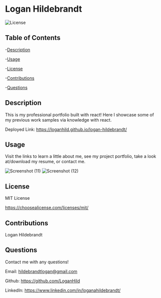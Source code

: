 
  # Logan Hildebrandt

  ![License](https://img.shields.io/badge/license-MITLicense-success?style=plastic&logo=appveyor)

  ## Table of Contents
  -[Description](#description)

  -[Usage](#usage)

  -[License](#license)

  -[Contributions](#contributions)

  -[Questions](#questions)


  ## Description
  This is my professional portfolio built with react! Here I showcase some of my previous work samples via knowledge with react.

  Deployed Link: https://loganhild.github.io/logan-hildebrandt/

  ## Usage
  Visit the links to learn a little about me, see my project portfolio, take a look at/download my resume, or contact me.
  
  ![Screenshot (11)](https://user-images.githubusercontent.com/82903685/142822267-28e8e1b8-31ae-4f00-ae07-499a723c6f04.png)
  ![Screenshot (12)](https://user-images.githubusercontent.com/82903685/142822273-4610fdfe-dfec-4ba4-b6fe-b49485a7855e.png)


  ## License
 
  MIT License

  <https://choosealicense.com/licenses/mit/>

  ## Contributions
  Logan Hildebrandt

  ## Questions
  Contact me with any questions!

  Email: <hildebrandtlogan@gmail.com>

  Github: <https://github.com/LoganHild>
  
  LinkedIn: <https://www.linkedin.com/in/loganahildebrandt/>

